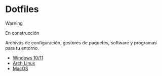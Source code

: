 # Dotfiles

> [!WARNING]
> En construcción

Archivos de configuración, gestores de paquetes, software y programas para tu entorno.

- [Windows 10/11](/windows/README.md)
- [Arch Linux](/linux/README.md)
- [MacOS](/mac/README.md)
